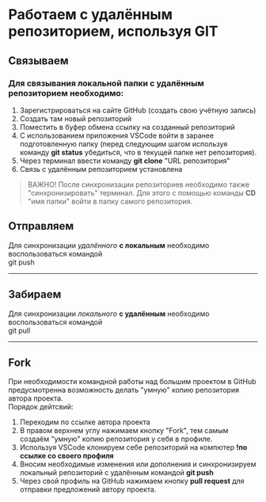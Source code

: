 # Работаем с удалённым репозиторием, используя GIT  
## Связываем  
### Для связывания локальной папки с удалённым репозиторием необходимо:
1. Зарегистрироваться на сайте GitHub (создать свою учётную запись)
2. Создать там новый репозиторий
3. Поместить в буфер обмена ссылку на созданный репозиторий
4. С использованием приложения VSCode войти в заранее подготовленную папку (перед следующим шагом используя команду  **git status** убедиться, что в текущей папке нет репозитория).
5. Через терминал ввести команду **git clone** "URL репозитория"
6. Связь с удалённым репозиторием установлена
>ВАЖНО! После синхронизации репозиториев необходимо также "синхронизировать" терминал. Для этого с помощью команды **CD** "имя папки" войти в папку самого репозитория. 

## Отправляем  
Для синхронизации *удалённого* **с локальным** необходимо воспользоваться командой  
git push  
*** 

## Забираем  
Для синхронизации *локального* **с удалённым** необходимо воспользоваться командой  
git pull  
***

## Fork  
При необходимости командной работы над большим проектом в GitHub предусмотренна возможность делать "умную" копию репозитория автора проекта.  
Порядок дейтсвий:
1. Переходим по ссылке автора проекта
2. В правом верхнем углу нажимаем кнопку "Fork", тем самым создаём "умную" копию репозитория у себя в профиле.
3. Используя VSCode клонируем себе репозиторий на компютер **!по ссылке со своего профиля**
4. Вносим необходимые изменения или дополнения и синхронизируем локальный репозиторий с удалённым командой **git push**
5. Через свой профиль на GitHub нажимаем кнопку **pull request** для отправки предложений автору проекта.
